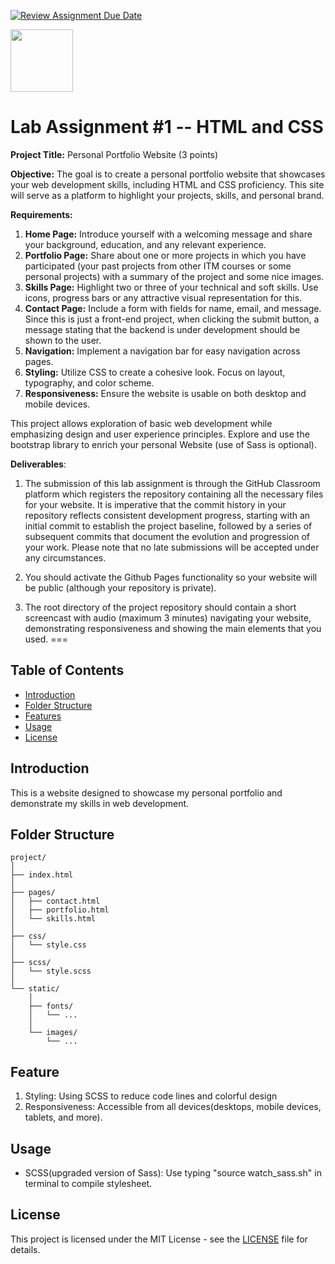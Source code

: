 [![Review Assignment Due Date](https://classroom.github.com/assets/deadline-readme-button-24ddc0f5d75046c5622901739e7c5dd533143b0c8e959d652212380cedb1ea36.svg)](https://classroom.github.com/a/ooZJb8PN)
<p><img src="https://upload.wikimedia.org/wikipedia/commons/1/1b/Seoultech_LOGO.png" width=100 ></p>

Lab Assignment #1 -- HTML and CSS
================================

**Project Title:** Personal Portfolio Website (3 points)

**Objective:** The goal is to create a personal portfolio website that showcases your web development skills, including HTML and CSS proficiency. This site will serve as a platform to highlight your projects, skills, and personal brand.

**Requirements:**

1.  **Home Page:** Introduce yourself with a welcoming message and share your background, education, and any relevant experience.
2.  **Portfolio Page:** Share about one or more projects in which you have participated (your past projects from other ITM courses or some personal projects) with a summary of the project and some nice images.
3.  **Skills Page:** Highlight two or three of your technical and soft skills. Use icons, progress bars or any attractive visual representation for this.
4.  **Contact Page:** Include a form with fields for name, email, and message. Since this is just a front-end project, when clicking the submit button, a message stating that the backend is under development should be shown to the user.
5.  **Navigation:** Implement a navigation bar for easy navigation across pages.
6.  **Styling:** Utilize CSS to create a cohesive look. Focus on layout, typography, and color scheme.
7.  **Responsiveness:** Ensure the website is usable on both desktop and mobile devices.

This project allows exploration of basic web development while emphasizing design and user experience principles. Explore and use the bootstrap library to enrich your personal Website (use of Sass is optional).

**Deliverables**:

1. The submission of this lab assignment is through the GitHub Classroom platform which registers the repository containing all the necessary files for your website. It is imperative that the commit history in your repository reflects consistent development progress, starting with an initial commit to establish the project baseline, followed by a series of subsequent commits that document the evolution and progression of your work. Please note that no late submissions will be accepted under any circumstances.

2. You should activate the Github Pages functionality so your website will be public (although your repository is private). 

3. The root directory of the project repository should contain a short screencast with audio (maximum 3 minutes) navigating your website, demonstrating responsiveness and showing the main elements that you used.
===

## Table of Contents
- [Introduction](#introduction)
- [Folder Structure](#folder-structure)
- [Features](#feature)
- [Usage](#usage)
- [License](#license)

## Introduction

This is a website designed to showcase my personal portfolio and demonstrate my skills in web development.

## Folder Structure

```
project/
│
├── index.html
│
├── pages/
│   ├── contact.html
│   ├── portfolio.html
│   └── skills.html
│
├── css/
│   └── style.css
│
├── scss/
│   └── style.scss
│
└── static/
    │
    ├── fonts/
    │   └── ...
    │
    └── images/
        └── ...
```

## Feature

1. Styling: Using SCSS to reduce code lines and colorful design
2. Responsiveness: Accessible from all devices(desktops, mobile devices, tablets, and more).

## Usage

- SCSS(upgraded version of Sass): Use typing "source watch_sass.sh" in terminal to compile stylesheet.

## License

This project is licensed under the MIT License - see the [LICENSE](./LICENSE) file for details.